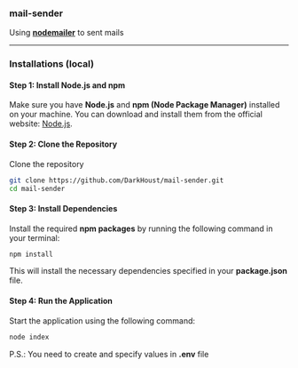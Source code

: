 ### mail-sender
Using **[nodemailer](https://www.npmjs.com/package/nodemailer)** to sent mails

***
### Installations (local)

#### Step 1: Install Node.js and npm

Make sure you have **Node.js** and **npm (Node Package Manager)** installed on your machine. You can download and install them from the official website: [Node.js](https://nodejs.org/).

#### Step 2: Clone the Repository

Clone the repository

```bash
git clone https://github.com/DarkHoust/mail-sender.git
cd mail-sender
```

#### Step 3: Install Dependencies

Install the required **npm packages** by running the following command in your terminal:
```bash
npm install 
```
This will install the necessary dependencies specified in your **package.json** file.

#### Step 4: Run the Application

Start the application using the following command:
```bash
node index
```

P.S.: You need to create and specify values in **.env** file

